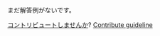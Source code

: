 
まだ解答例がないです。

[コントリビュートしませんか](https://github.com/BFEdev/BFE.dev-solutions/blob/main/problem/first-bad-version_ja.md)?  [Contribute guideline](https://github.com/BFEdev/BFE.dev-solutions#how-to-contribute)

